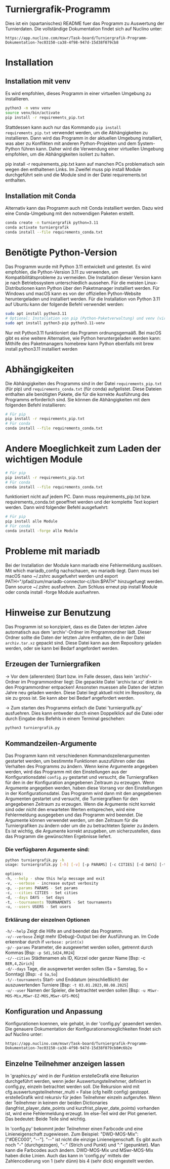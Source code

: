 # Turniergrafik-Programm
Dies ist ein (spartanisches) README fuer das Programm zu Auswertung
der Turnierdaten. Die vollständige Dokumentation findet sich auf Nuclino unter:
```link
https://app.nuclino.com/mswr/Task-board/Turniergrafik-Programm-Dokumentation-7ec03150-ca38-4f98-947d-15d38f079cb8
```

# Installation

## Installation mit venv
Es wird empfohlen, dieses Programm in einer virtuellen Umgebung zu installieren.
```bash
python3 -m venv venv
source venv/bin/activate
pip install -r requirements_pip.txt
```
Stattdessen kann auch nur das Kommando `pip install requirements_pip.txt`
verwendet werden, um die Abhängigkeiten zu installieren.
Dann wird das Programm in der aktuellen Umgebung installiert, was aber
zu Konflikten mit anderen Python-Projekten und dem System-Python
führen kann. Daher wird die Verwendung einer virtuellen Umgebung
empfohlen, um die Abhängigkeiten isoliert zu halten.

pip install -r requirements_pip.txt kann auf manchen PCs problematisch sein wegen den enthaltenen Links.
Im Zweifel muss pip install Module durchgeführt sein und die Module sind in der
Datei requirements.txt enthalten.

## Installation mit Conda
Alternativ kann das Programm auch mit Conda installiert werden. Dazu wird eine Conda-Umgebung mit den notwendigen Paketen erstellt.
```bash
conda create -n turniergrafik python=3.11
conda activate turniergrafik
conda install --file requirements_conda.txt
```

# Benötigte Python-Version
Das Programm wurde mit Python 3.11 entwickelt und getestet. Es wird empfohlen,
die Python-Version 3.11 zu verwenden, um Kompatibilitätsprobleme zu vermeiden.
Die Installation dieser Version kann je nach Betriebssystem unterschiedlich
aussehen. Für die meisten Linux-Distributionen kann Python über den
Paketmanager installiert werden. Für Windows und macOS kann es
von der offiziellen Python-Website heruntergeladen und installiert werden.
Für die Installation von Python 3.11 auf Ubuntu kann der folgende Befehl
verwendet werden:
```bash
sudo apt install python3.11
# Optional: Installation von pip (Python-Paketverwaltung) und venv (virtuelle Umgebung)
sudo apt install python3-pip python3.11-venv
```

Nur mit Python3.11 funktioniert das Prgramm ordnungsgemaäß.
Bei macOS gibt es eine weitere Alternative, wie Python heruntergeladen werden kann:
Mithilfe des Paketmanagers homebrew kann Python ebenfalls
mit brew install python3.11 installiert werden

# Abhängigkeiten
Die Abhängigkeiten des Programms sind in der Datei `requirements_pip.txt`
(für pip) und `requirements_conda.txt` (für conda) aufgelistet.
Diese Dateien enthalten alle benötigten Pakete, die für die korrekte
Ausführung des Programms erforderlich sind. Sie können die Abhängigkeiten
mit dem folgenden Befehl installieren:

```bash
# Für pip
pip install -r requirements_pip.txt
# Für conda
conda install --file requirements_conda.txt
```

# Andere Moeglichkeit zum Laden der wichtigen Module
```bash
# Für pip
pip install -r requirements_pip.txt
# Für conda
conda install --file requirements_conda.txt
```
funktioniert nicht auf jedem PC. Dann muss requirements_pip.txt
bzw. requirements_conda.txt geoeffnet werden und der komplette
Text kopiert werden. Dann wird folgender Befehl ausgefuehrt:
```bash
# Für pip
pip install alle Module
# Für conda
conda install -forge alle Module
```
# Probleme mit mariadb
Bei der Installation der Module kann mariadb eine Fehlermeldung
auslösen. Mit which mariadb_config nachschauen, wo mariadb liegt.
Dann muss bei macOS nano ~/.zshrc ausgefuehrt werden und 
export PATH="/pfad/zum/mariadb-connector-c/<version>/bin:$PATH"
hinzugefuegt werden. Dann source ~/.zshrc ausfuehren. Zum Schluss
erneut pip install Module oder conda install -forge Module
ausfuehren.


# Hinweise zur Benutzung
Das Programm ist so konzipiert, dass es die Daten der letzten Jahre
automatisch aus dem 'archiv'-Ordner im Programmordner lädt. Dieser Ordner
sollte die Daten der letzten Jahre enthalten, die in der Datei
`archiv.tar.xz` gepackt sind. Diese Datei kann aus dem Repository
geladen werden, oder sie kann bei Bedarf angefordert werden.

## Erzeugen der Turniergrafiken
-> Vor dem (allerersten) Start bzw. im Falle dessen, dass kein 'archiv'-Ordner
   im Programmordner liegt: Die gepackte Datei 'archiv.tar.xz' direkt in den
   Programmordner entpacken! Ansonsten muessen alle Daten der letzten Jahre
   neu geladen werden. Diese Datei liegt aktuell nicht im Repository, da sie
   zu gross ist. Sie kann aber bei Bedarf angefordert werden.

-> Zum starten des Programms einfach die Datei 'turniergrafik.py' ausfuehren.
   Dies kann entweder durch einen Doppelklick auf die Datei oder durch
   Eingabe des Befehls in einem Terminal geschehen:

```bash
python3 turniergrafik.py
```

## Kommandzeilen-Argumente
Das Programm kann mit verschiedenen Kommandozeilenargumenten gestartet werden,
um bestimmte Funktionen auszuführen oder das Verhalten des Programms zu ändern.
Wenn keine Argumente angegeben werden, wird das Programm mit den Einstellungen
aus der Konfigurationsdatei `config.py` gestartet und versucht, die
Turniergrafiken für den in der Konfiguration angegebenen Zeitraum zu erzeugen.
Wenn Argumente angegeben werden, haben diese Vorrang vor den
Einstellungen in der Konfigurationsdatei. Das Programm wird dann mit den
angegebenen Argumenten gestartet und versucht, die Turniergrafiken
für den angegebenen Zeitraum zu erzeugen. Wenn die Argumente nicht korrekt
sind oder nicht den erwarteten Werten entsprechen, wird eine Fehlermeldung
ausgegeben und das Programm wird beendet. Die Argumente können verwendet werden,
um den Zeitraum für die Turniergrafiken zu ändern oder um die zu betrachteten
Spieler zu ändern. Es ist wichtig, die Argumente korrekt anzugeben,
um sicherzustellen, dass das Programm die gewünschten Ergebnisse liefert.

### Die verfügbaren Argumente sind:
```bash
python turniergrafik.py -h
usage: turniergrafik.py [-h] [-v] [-p PARAMS] [-c CITIES] [-d DAYS] [-t TOURNAMENTS] [-u USERS]

options:
-h, --help - show this help message and exit
-v, --verbose - increase output verbosity
-p, --params PARAMS - Set params
-c, --cities CITIES - Set cities
-d, --days DAYS - Set days
-t, --tournaments TOURNAMENTS - Set tournaments
-u, --users USERS - Set users
```

### Erklärung der einzelnen Optionen

```-h/--help``` Zeigt die Hilfe an und beendet das Programm.<br/>
```-v/--verbose``` Zeigt mehr (Debug)-Output bei der Ausführung an. Im Code erkennbar durch if ```verbose: print(x)```<br/>
```-p/--params``` Parameter, die ausgewertet werden sollen, getrennt durch Kommas [Bsp: ```-p Sd1,Sd24,RR24```]<br/>
```-c/--cities``` Städtenamen als ID, Kürzel oder ganzer Name [Bsp: -c ```BER,4,Zürich```]<br/>
```-d/--days``` Tage, die ausgewertet werden sollen (Sa = Samstag, So = Sonntag) [Bsp: ```-d Sa,So```]<br/>
```-t/--tournaments``` Start- und Enddatum (einschließlich!) der auszuwertenden Turniere [Bsp: ```-t 03.01.2023,08.08.2025```]<br/>
```-u/--user``` Namen der Spieler, die betrachtet werden sollen [Bsp: ```-u MSwr-MOS-Mix,MSwr-EZ-MOS,MSwr-GFS-MOS```]<br/>


## Konfiguration und Anpassung
Konfigurationen koennen, wie gehabt, in der 'config.py' geaendert werden.
Die genauere Dokumentation der Konfigurationsmoeglichkeiten
findet sich auf Nuclino unter:
```link
https://app.nuclino.com/mswr/Task-board/Turniergrafik-Programm-Dokumentation-7ec03150-ca38-4f98-947d-15d38f079cb8#c6b2e
```
## Einzelne Teilnehmer anzeigen lassen
In 'graphics.py' wird in der Funktion erstelleGrafik eine Rekurion durchgeführt werden, wenn jeder Auswertungsteilnehmer, definiert in config.py, einzeln betrachtet werden soll. Die Rekursion wird mit cfg.auswertungsteilnehmer_multi = False (cfg heißt config) gestoppt. erstelleGrafik wird rekursiv für jeden Teilnehmer einzeln aufgerufen. Wenn der Teilnehmer in keinem der beiden Dictionaries (langfrist_player_date_points und kurzfrist_player_date_points) vorhanden ist, wird eine Fehlermeldung erzeugt. Im else-Teil wird der Plot generiert. Das bedeutet: Beide Teile sind wichtig.

In 'config.py' bekommt jeder Teilnehmer einen Farbcode und eine Linieneigenschaft zugewiesen. Zum Beispiel: "DWD-MOS-Mix": ["#DEC000", "--"]. "--" ist nicht die einzige Linieneigenschaft. Es gibt auch noch "-" (durchgezogen), "-:" (Strich und Punkt) und ":" (gepunktet). Man kann die Farbcodes auch ändern. DWD-MOS-Mix und MSwr-MOS-Mix haben dicke Linien. Auch das kann in 'config.py' mittels der Zahlencodierung von 1 (sehr dünn) bis 4 (sehr dick) eingestellt werden.
